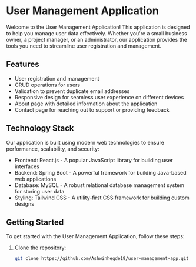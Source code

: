 # User Management Application

Welcome to the User Management Application! This application is designed to help you manage user data effectively. Whether you're a small business owner, a project manager, or an administrator, our application provides the tools you need to streamline user registration and management.

## Features

- User registration and management
- CRUD operations for users
- Validation to prevent duplicate email addresses
- Responsive design for seamless user experience on different devices
- About page with detailed information about the application
- Contact page for reaching out to support or providing feedback

## Technology Stack

Our application is built using modern web technologies to ensure performance, scalability, and security:

- Frontend: React.js - A popular JavaScript library for building user interfaces
- Backend: Spring Boot - A powerful framework for building Java-based web applications
- Database: MySQL - A robust relational database management system for storing user data
- Styling: Tailwind CSS - A utility-first CSS framework for building custom designs

## Getting Started

To get started with the User Management Application, follow these steps:

1. Clone the repository:

   ```bash
   git clone https://github.com/Ashwinhegde19/user-management-app.git
